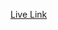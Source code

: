 [Live Link](https://www.hackerrank.com/contests/assignment-01-a-introduction-to-algorithms-a-batch-06/challenges)
